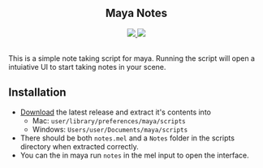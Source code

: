 <div align="center">
    <h2>Maya Notes</h2>
    <a href="https://github.com/Masstrix/maya-notes/releases/latest">
        <img src="https://img.shields.io/github/v/release/Masstrix/maya-notes?include_prereleases&style=for-the-badge">
    </a>
    <a href="https://github.com/Masstrix/maya-notes/releases/latest/download/Notes.zip">
        <img src="https://img.shields.io/github/downloads/Masstrix/maya-notes/total?style=for-the-badge">
    </a>
</div>
<br>

This is a simple note taking script for maya. Running the script will open a intuiative UI to start taking notes in your scene.

## Installation
- [Download](https://github.com/Masstrix/maya-notes/releases/latest/download/Notes.zip) the latest release and extract it's contents into
  - Mac: `user/library/preferences/maya/scripts`
  - Windows: `Users/user/Documents/maya/scripts`
- There should be both `notes.mel` and a `Notes` folder in the scripts directory when extracted correctly.
- You can the in maya run `notes` in the mel input to 
open the interface.
